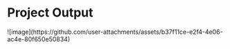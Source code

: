 <h1>Project Output</h1>
![image](https://github.com/user-attachments/assets/b37f11ce-e2f4-4e06-ac4e-80f650e50834) 